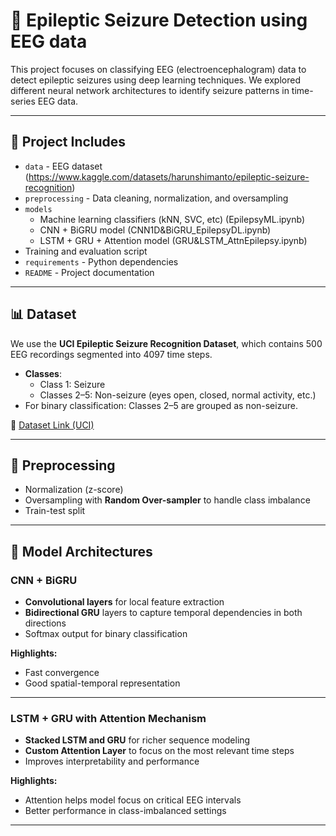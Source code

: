 # 🧠 Epileptic Seizure Detection using EEG data

This project focuses on classifying EEG (electroencephalogram) data to detect epileptic seizures using deep learning techniques. We explored different neural network architectures to identify seizure patterns in time-series EEG data.

---

## 📂 Project Includes

- `data` - EEG dataset (https://www.kaggle.com/datasets/harunshimanto/epileptic-seizure-recognition)
- `preprocessing` - Data cleaning, normalization, and oversampling
- `models`
   - Machine learning classifiers (kNN, SVC, etc)  (EpilepsyML.ipynb)
   - CNN + BiGRU model (CNN1D&BiGRU_EpilepsyDL.ipynb)
   - LSTM + GRU + Attention model (GRU&LSTM_AttnEpilepsy.ipynb)
-  Training and evaluation script
- `requirements` - Python dependencies
- `README` - Project documentation

---

## 📊 Dataset

We use the **UCI Epileptic Seizure Recognition Dataset**, which contains 500 EEG recordings segmented into 4097 time steps.

- **Classes**:
  - Class 1: Seizure
  - Classes 2–5: Non-seizure (eyes open, closed, normal activity, etc.)
- For binary classification: Classes 2–5 are grouped as non-seizure.

📎 [Dataset Link (UCI)](https://archive.ics.uci.edu/ml/datasets/Epileptic+Seizure+Recognition)

---

## 🧹 Preprocessing

- Normalization (z-score)
- Oversampling with **Random Over-sampler** to handle class imbalance
- Train-test split

---

## 🧠 Model Architectures

### CNN + BiGRU

- **Convolutional layers** for local feature extraction
- **Bidirectional GRU** layers to capture temporal dependencies in both directions
-  Softmax output for binary classification

**Highlights:**
- Fast convergence
- Good spatial-temporal representation

---

### LSTM + GRU with Attention Mechanism

- **Stacked LSTM and GRU** for richer sequence modeling
- **Custom Attention Layer** to focus on the most relevant time steps
- Improves interpretability and performance

**Highlights:**
- Attention helps model focus on critical EEG intervals
- Better performance in class-imbalanced settings

---



